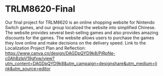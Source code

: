# TRLM8620-Final
Our final project for TRLM8620 is an online shopping website for Nintendo Switch games, and our group localized the website into simplified Chinese. The website provides several best-selling games and also provides amazing discounts for the games. The website allows users to purchase the games they love online and make decisions on the delivery speed.
Link to the Localization Project Plan and Reflection: https://www.canva.cn/design/DAGDpQYD9k8/PjRpNe-c0AhBzlpV19gfxw/view?utm_content=DAGDpQYD9k8&utm_campaign=designshare&utm_medium=link&utm_source=editor
